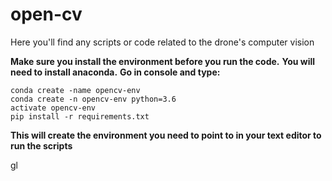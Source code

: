 # open-cv
Here you'll find any scripts or code related to the drone's computer vision

**Make sure you install the environment before you run the code.**
**You will need to install anaconda.**
**Go in console and type:**
```
conda create -name opencv-env
conda create -n opencv-env python=3.6
activate opencv-env
pip install -r requirements.txt
```
**This will create the environment you need to point to in your text editor to run the scripts**

gl
